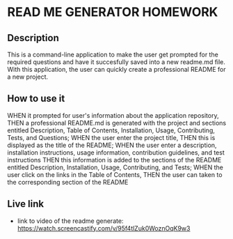 
# READ ME GENERATOR HOMEWORK

## Description

This is a command-line application to make the user get prompted for the required questions and have it succesfully saved into a new readme.md file. 
With this application, the user can quickly create a professional README for a new project.

## How to use it

WHEN it prompted for user's information about the application repository, THEN a professional README.md is generated with the project and sections entitled Description, Table of Contents, Installation, Usage, Contributing, Tests, and Questions;
WHEN the user enter the project title, THEN this is displayed as the title of the README;
WHEN the user enter a description, installation instructions, usage information, contribution guidelines, and test instructions THEN this information is added to the sections of the README entitled Description, Installation, Usage, Contributing, and Tests;
WHEN the user click on the links in the Table of Contents, THEN the user can taken to the corresponding section of the README

## Live link
- link to video of the readme generate: https://watch.screencastify.com/v/95f4tlZuk0WoznOqK9w3


